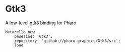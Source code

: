 # Gtk3
A low-level gtk3 binding for Pharo

```
Metacello new
    baseline: 'Gtk3';
    repository: 'github://pharo-graphics/Gtk3/src';
    load
 ```

